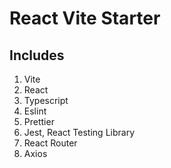 # React Vite Starter

## Includes
1. Vite
1. React
1. Typescript
1. Eslint
1. Prettier
1. Jest, React Testing Library
1. React Router
1. Axios
